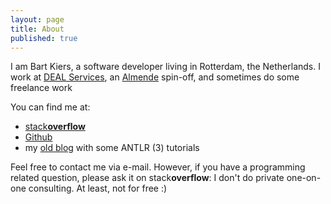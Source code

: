 ```yaml
---
layout: page
title: About
published: true
---
```


I am Bart Kiers, a software developer living in Rotterdam, the Netherlands. I work at [DEAL Services](https://www.dealservices.nl/en/home), an [Almende](http://www.almende.com/home) spin-off, and sometimes do some freelance work

You can find me at:

* [stack**overflow**](http://stackoverflow.com/users/50476/bart-kiers)
* [Github](https://github.com/bkiers)
* my [old blog](http://bkiers.blogspot.com) with some ANTLR (3) tutorials

Feel free to contact me via e-mail. However, if you have a programming related question, please ask it on stack**overflow**: I don't do private one-on-one consulting. At least, not for free :)
